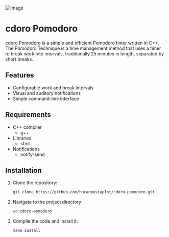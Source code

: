 ![image](https://github.com/horanmustaplot/cdoro-pomodoro/assets/152083466/01c7afca-586e-414b-b994-6de22950efb7)


# cdoro Pomodoro

cdoro Pomodoro is a simple and efficient Pomodoro timer written in C++. The Pomodoro Technique is a time management method that uses a timer to break work into intervals, traditionally 25 minutes in length, separated by short breaks.

## Features

- Configurable work and break intervals
- Visual and auditory notifications
- Simple command-line interface

## Requirements

- C++ compiler
  - g++
- Libraries
  - sfml
- Notifications
  - notify-send

## Installation

1. Clone the repository:
    ```bash
    git clone https://github.com/horanmustaplot/cdoro-pomodoro.git
    ```

2. Navigate to the project directory:
    ```bash
    cd cdoro-pomodoro
    ```

3. Compile the code and install it:
    ```bash
    make install
    ```

